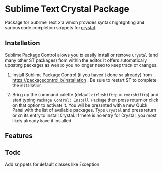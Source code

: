 # Sublime Text Crystal Package

Package for Sublime Text 2/3 which provides syntax highlighting and various code completion snippets for [crystal](https://github.com/manastech/crystal).

## Installation

Sublime Package Control allows you to easily install or remove `Crystal` (and many other ST packages) from within the editor. It offers automatically updating packages as well so you no longer need to keep track of changes.

1. Install Sublime Package Control (if you haven't done so already) from https://packagecontrol.io/installation . Be sure to restart ST to complete the installation.

2. Bring up the command palette (default `ctrl+shift+p` or `cmd+shift+p`) and start typing `Package Control: Install Package` then press return or click on that option to activate it. You will be presented with a new Quick Panel with the list of available packages. Type `Crystal` and press return or on its entry to install Crystal. If there is no entry for Crystal, you most likely already have it installed.

## Features

## Todo
Add snippets for default classes like Exception
